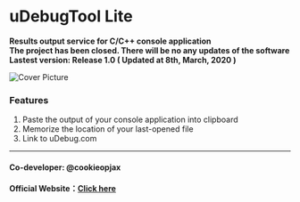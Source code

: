 # uDebugTool Lite
<b>Results output service for C/C++ console application  
The project has been closed. There will be no any updates of the software  
Lastest version: Release 1.0  ( Updated at 8th, March, 2020 )</b>  

![Cover Picture](https://i.imgur.com/gEw7QL5.png)

### Features
1.  Paste the output of your console application into clipboard
2.  Memorize the location of your last-opened file
3.  Link to uDebug.com

***
#### Co-developer: @cookieopjax
#### Official Website：[Click here](https://sites.google.com/view/udebugtool "uDebugTool Official Website")

